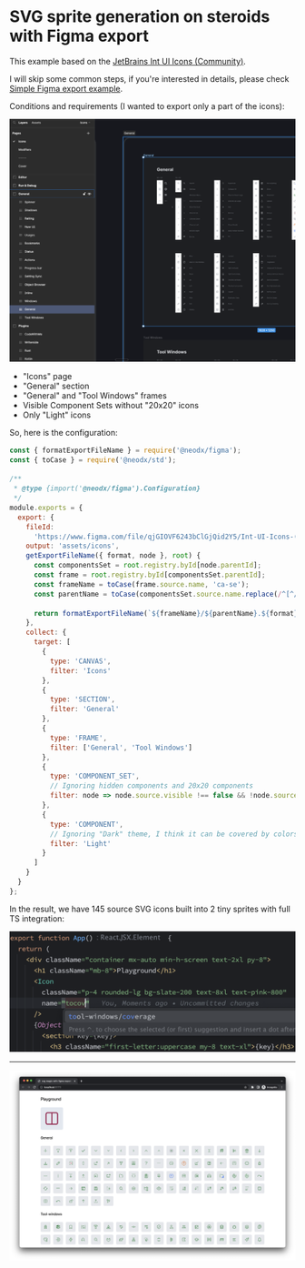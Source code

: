 # SVG sprite generation on steroids with Figma export

This example based on the [JetBrains Int UI Icons (Community)](<https://www.figma.com/file/qjGIOVF6243bClGjQid2Y5/Int-UI-Icons-(Community)?type=design&node-id=5590-53429&t=Z8UNLvCnALbUxzRA-0>).

I will skip some common steps, if you're interested in details, please check [Simple Figma export example](../figma-simple-export).

Conditions and requirements (I wanted to export only a part of the icons):

![kit](./docs/kit-overview.png)

- "Icons" page
- "General" section
- "General" and "Tool Windows" frames
- Visible Component Sets without "20x20" icons
- Only "Light" icons

So, here is the configuration:

```javascript
const { formatExportFileName } = require('@neodx/figma');
const { toCase } = require('@neodx/std');

/**
 * @type {import('@neodx/figma').Configuration}
 */
module.exports = {
  export: {
    fileId:
      'https://www.figma.com/file/qjGIOVF6243bClGjQid2Y5/Int-UI-Icons-(Community)?type=design&node-id=955-20814',
    output: 'assets/icons',
    getExportFileName({ format, node }, root) {
      const componentsSet = root.registry.byId[node.parentId];
      const frame = root.registry.byId[componentsSet.parentId];
      const frameName = toCase(frame.source.name, 'ca-se');
      const parentName = toCase(componentsSet.source.name.replace(/^[^/]*\//, '').trim(), 'ca-se');

      return formatExportFileName(`${frameName}/${parentName}.${format}`);
    },
    collect: {
      target: [
        {
          type: 'CANVAS',
          filter: 'Icons'
        },
        {
          type: 'SECTION',
          filter: 'General'
        },
        {
          type: 'FRAME',
          filter: ['General', 'Tool Windows']
        },
        {
          type: 'COMPONENT_SET',
          // Ignoring hidden components and 20x20 components
          filter: node => node.source.visible !== false && !node.source.name.includes('20x20')
        },
        {
          type: 'COMPONENT',
          // Ignoring "Dark" theme, I think it can be covered by colors in CSS
          filter: 'Light'
        }
      ]
    }
  }
};
```

In the result, we have 145 source SVG icons built into 2 tiny sprites with full TS integration:

![result](./docs/result-editor.png)

---

![result](./docs/result.png)
